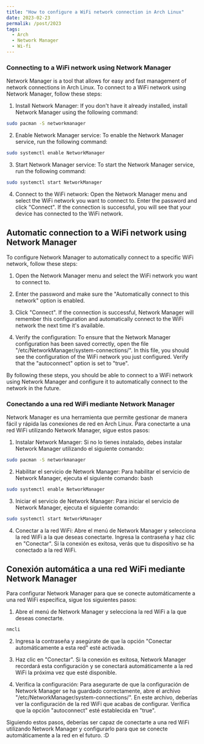 ```yaml
---
title: "How to configure a WiFi network connection in Arch Linux"
date: 2023-02-23
permalik: /post/2023
tags:
  - Arch
  - Network Manager
  - Wi-fi
---
```

### Connecting to a WiFi network using Network Manager
Network Manager is a tool that allows for easy and fast management of network connections in Arch Linux. To connect to a WiFi network using Network Manager, follow these steps:

1. Install Network Manager: If you don't have it already installed, install Network Manager using the following command:
```bash
sudo pacman -S networkmanager
```
2. Enable Network Manager service: To enable the Network Manager service, run the following command:
```bash
sudo systemctl enable NetworkManager
```
3. Start Network Manager service: To start the Network Manager service, run the following command:
```bash
sudo systemctl start NetworkManager
```
4. Connect to the WiFi network: Open the Network Manager menu and select the WiFi network you want to connect to. Enter the password and click "Connect". If the connection is successful, you will see that your device has connected to the WiFi network.

## Automatic connection to a WiFi network using Network Manager

To configure Network Manager to automatically connect to a specific WiFi network, follow these steps:

1. Open the Network Manager menu and select the WiFi network you want to connect to.

2. Enter the password and make sure the "Automatically connect to this network" option is enabled.

3. Click "Connect". If the connection is successful, Network Manager will remember this configuration and automatically connect to the WiFi network the next time it's available.

4. Verify the configuration: To ensure that the Network Manager configuration has been saved correctly, open the file "/etc/NetworkManager/system-connections/<WiFi network name>". In this file, you should see the configuration of the WiFi network you just configured. Verify that the "autoconnect" option is set to "true".

By following these steps, you should be able to connect to a WiFi network using Network Manager and configure it to automatically connect to the network in the future.

### Conectando a una red WiFi mediante Network Manager

Network Manager es una herramienta que permite gestionar de manera fácil y rápida las conexiones de red en Arch Linux. Para conectarte a una red WiFi utilizando Network Manager, sigue estos pasos:

1. Instalar Network Manager: Si no lo tienes instalado, debes instalar Network Manager utilizando el siguiente comando:
```bash
sudo pacman -S networkmanager
```
2. Habilitar el servicio de Network Manager: Para habilitar el servicio de Network Manager, ejecuta el siguiente comando:
bash
```bash
sudo systemctl enable NetworkManager
```
3. Iniciar el servicio de Network Manager: Para iniciar el servicio de Network Manager, ejecuta el siguiente comando:
```bash
sudo systemctl start NetworkManager
```
4. Conectar a la red WiFi: Abre el menú de Network Manager y selecciona la red WiFi a la que deseas conectarte. Ingresa la contraseña y haz clic en "Conectar". Si la conexión es exitosa, verás que tu dispositivo se ha conectado a la red WiFi.

## Conexión automática a una red WiFi mediante Network Manager
Para configurar Network Manager para que se conecte automáticamente a una red WiFi específica, sigue los siguientes pasos:

1. Abre el menú de Network Manager y selecciona la red WiFi a la que deseas conectarte.

```bash
nmcli
```

2. Ingresa la contraseña y asegúrate de que la opción "Conectar automáticamente a esta red" esté activada.

3. Haz clic en "Conectar". Si la conexión es exitosa, Network Manager recordará esta configuración y se conectará automáticamente a la red WiFi la próxima vez que esté disponible.

4. Verifica la configuración: Para asegurarte de que la configuración de Network Manager se ha guardado correctamente, abre el archivo "/etc/NetworkManager/system-connections/<nombre de la red WiFi>". En este archivo, deberías ver la configuración de la red WiFi que acabas de configurar. Verifica que la opción "autoconnect" esté establecida en "true".

Siguiendo estos pasos, deberías ser capaz de conectarte a una red WiFi utilizando Network Manager y configurarlo para que se conecte automáticamente a la red en el futuro. :D
